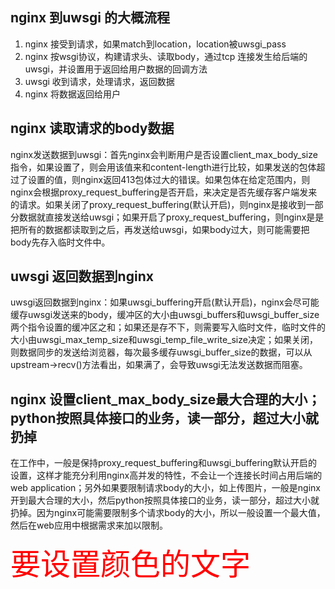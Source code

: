 ## nginx 到uwsgi 的大概流程
1. nginx 接受到请求，如果match到location，location被uwsgi_pass
2. nginx 按wsgi协议，构建请求头、读取body，通过tcp 连接发生给后端的uwsgi，并设置用于返回给用户数据的回调方法
3. uwsgi 收到请求，处理请求，返回数据
4. nginx 将数据返回给用户


## nginx 读取请求的body数据
nginx发送数据到uwsgi：首先nginx会判断用户是否设置client_max_body_size指令，如果设置了，则会用该值来和content-length进行比较，如果发送的包体超过了设置的值，则nginx返回413包体过大的错误。如果包体在给定范围内，则nginx会根据proxy_request_buffering是否开启，来决定是否先缓存客户端发来的请求。如果关闭了proxy_request_buffering(默认开启)，则nginx是接收到一部分数据就直接发送给uwsgi；如果开启了proxy_request_buffering，则nginx是是把所有的数据都读取到之后，再发送给uwsgi，如果body过大，则可能需要把body先存入临时文件中。


## uwsgi 返回数据到nginx
  uwsgi返回数据到nginx：如果uwsgi_buffering开启(默认开启)，nginx会尽可能缓存uwsgi发送来的body，缓冲区的大小由uwsgi_buffers和uwsgi_buffer_size两个指令设置的缓冲区之和；如果还是存不下，则需要写入临时文件，临时文件的大小由uwsgi_max_temp_size和uwsgi_temp_file_write_size决定；如果关闭，则数据同步的发送给浏览器，每次最多缓存uwsgi_buffer_size的数据，可以从upstream->recv()方法看出，如果满了，会导致uwsgi无法发送数据而阻塞。


## nginx 设置client_max_body_size最大合理的大小；python按照具体接口的业务，读一部分，超过大小就扔掉
在工作中，一般是保持proxy_request_buffering和uwsgi_buffering默认开启的设置，这样才能充分利用nginx高并发的特性，不会让一个连接长时间占用后端的web application；另外如果要限制请求body的大小，如上传图片，一般是nginx开到最大合理的大小，然后python按照具体接口的业务，读一部分，超过大小就扔掉。因为nginx可能需要限制多个请求body的大小，所以一般设置一个最大值，然后在web应用中根据需求来加以限制。

<font color=#ff0000 size=72>要设置颜色的文字</font>

